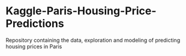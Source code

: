 # Kaggle-Paris-Housing-Price-Predictions
Repository containing the data, exploration and modeling of predicting housing prices in Paris

